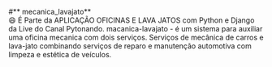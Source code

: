 #** mecanica_lavajato**  
😄 É Parte da APLICAÇÃO OFICINAS E LAVA JATOS com Python e Django da Live do Canal Pytonando.
macanica-lavajato - é um sistema para auxiliar uma oficina mecanica com dois serviços. Serviços de mecânica de carros e lava-jato combinando serviços de reparo e manutenção automotiva com limpeza e estética de veículos.
